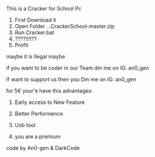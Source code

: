 This is a Cracker for School Pc


1. First Download it
2. Open Folder ...CrackerSchool-master.zip
3. Run Cracker.bat
4. ????!!!!??
5. Profit

maybe it is Ilegal maybe 

if you want to be coder in our Team dm me on IG: an0_gen

If want to support us then you Dm me on IG: an0_gen 

for 5€ your'e have this advantages:

1. Early access to New Feature

2. Better Performence

3. Usb tool

4. you are a premium



code by An0-gen & DarkCode
